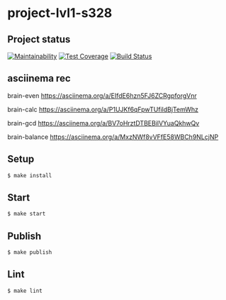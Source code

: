 # project-lvl1-s328

## Project status
[![Maintainability](https://api.codeclimate.com/v1/badges/014a06c3231e3ff032e4/maintainability)](https://codeclimate.com/github/vigin/project-lvl1-s328/maintainability)
[![Test Coverage](https://api.codeclimate.com/v1/badges/014a06c3231e3ff032e4/test_coverage)](https://codeclimate.com/github/vigin/project-lvl1-s328/test_coverage)
[![Build Status](https://travis-ci.org/vigin/project-lvl1-s328.svg?branch=master)](https://travis-ci.org/vigin/project-lvl1-s328)

## asciinema rec

brain-even
https://asciinema.org/a/EIfdE6hzn5FJ6ZCRgpforgVnr

brain-calc
https://asciinema.org/a/P1UJKf6qFpwTUfildBjTemWhz

brain-gcd
https://asciinema.org/a/BV7oHrztDTBEBilVYuaQkhwQv

brain-balance
https://asciinema.org/a/MxzNWf8vVFfE58WBCh9NLcjNP

## Setup

```sh
$ make install
```

## Start

```sh
$ make start
```

## Publish

```sh
$ make publish
```

## Lint

```sh
$ make lint
```
